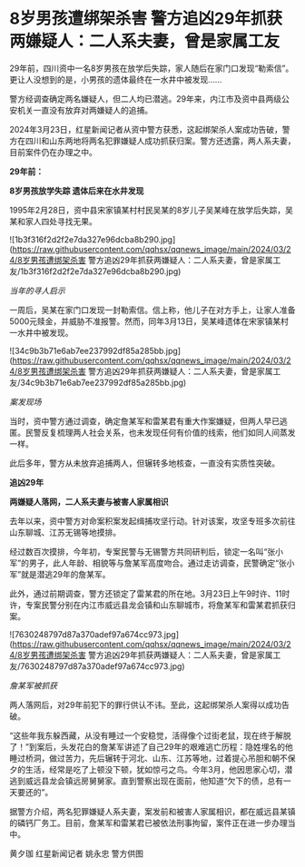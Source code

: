 # 8岁男孩遭绑架杀害 警方追凶29年抓获两嫌疑人：二人系夫妻，曾是家属工友

29年前，四川资中一名8岁男孩在放学后失踪，家人随后在家门口发现“勒索信”。更让人没想到的是，小男孩的遗体最终在一水井中被发现……

警方经调查确定两名嫌疑人，但二人均已潜逃。29年来，内江市及资中县两级公安机关一直没有放弃对两嫌疑人的追捕。

2024年3月23日，红星新闻记者从资中警方获悉，这起绑架杀人案成功告破，警方在四川和山东两地将两名犯罪嫌疑人成功抓获归案。警方还透露，两人系夫妻，目前案件仍在办理之中。

**29年前：**

**8岁男孩放学失踪 遗体后来在水井发现**

1995年2月28日，资中县宋家镇某村村民吴某的8岁儿子吴某峰在放学后失踪，吴某和家人四处寻找无果。

![1b3f316f2d2f2e7da327e96dcba8b290.jpg](https://raw.githubusercontent.com/qqhsx/qqnews_image/main/2024/03/24/8岁男孩遭绑架杀害 警方追凶29年抓获两嫌疑人：二人系夫妻，曾是家属工友/1b3f316f2d2f2e7da327e96dcba8b290.jpg)

 _当年的寻人启示_

一周后，吴某在家门口发现一封勒索信。信上称，他儿子在对方手上，让家人准备5000元赎金，并威胁不准报警。然而，同年3月13日，吴某峰遗体在宋家镇某村一水井中被发现。

![34c9b3b71e6ab7ee237992df85a285bb.jpg](https://raw.githubusercontent.com/qqhsx/qqnews_image/main/2024/03/24/8岁男孩遭绑架杀害 警方追凶29年抓获两嫌疑人：二人系夫妻，曾是家属工友/34c9b3b71e6ab7ee237992df85a285bb.jpg)

_案发现场_

当时，资中警方通过调查，确定詹某军和雷某君有重大作案嫌疑，但两人早已逃匿。民警反复梳理两人社会关系，也未发现任何有价值的线索，他们如同人间蒸发一样。

此后多年，警方从未放弃追捕两人，但辗转多地核查，一直没有实质性突破。

**追凶29年**

**两嫌疑人落网，二人系夫妻与被害人家属相识**

去年以来，资中警方对命案积案发起缉捕攻坚行动。针对该案，攻坚专班多次前往山东聊城、江苏无锡等地摸排。

经过数百次摸排，今年初，专案民警与无锡警方共同研判后，锁定一名叫“张小军”的男子，此人年龄、相貌等与詹某军高度吻合。通过走访调查，民警确定“张小军”就是潜逃29年的詹某军。

此外，通过前期调查，警方还锁定了雷某君的所在地。3月23日上午9时许、11时许，专案民警分别在内江市威远县龙会镇和山东聊城市，将詹某军和雷某君抓获归案。

![7630248797d87a370adef97a674cc973.jpg](https://raw.githubusercontent.com/qqhsx/qqnews_image/main/2024/03/24/8岁男孩遭绑架杀害 警方追凶29年抓获两嫌疑人：二人系夫妻，曾是家属工友/7630248797d87a370adef97a674cc973.jpg)

 _詹某军被抓获_

两人落网后，对29年前犯下的罪行供认不讳。至此，这起绑架杀人案得以成功告破。

“这些年我东躲西藏，从没有睡过一个安稳觉，活得像个过街老鼠，现在终于解脱了！”到案后，头发花白的詹某军讲述了自己29年的艰难逃亡历程：隐姓埋名的他睡过桥洞，做过苦力，先后辗转于河北、山东、江苏等地，过着提心吊胆和朝不保夕的生活，经常是吃了上顿没下顿，犹如惊弓之鸟。今年3月，他因思家心切，潜逃到威远县龙会镇远房舅舅家。直到警察出现在面前，他知道“欠下的债，总有一天要还的”。

据警方介绍，两名犯罪嫌疑人系夫妻，案发前和被害人家属相识，都在威远县某镇的磷钙厂务工。目前，詹某军和雷某君已被依法刑事拘留，案件正在进一步办理当中。

黄夕珈 红星新闻记者 姚永忠 警方供图

